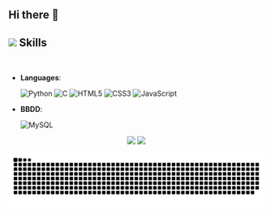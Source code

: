 ## Hi there 👋

<!--
**alehdiaz/alehdiaz** is a ✨ _special_ ✨ repository because its `README.md` (this file) appears on your GitHub profile.

Here are some ideas to get you started:

- 🔭 I’m currently working on ...
- 🌱 I’m currently learning ...
- 👯 I’m looking to collaborate on ...
- 🤔 I’m looking for help with ...
- 💬 Ask me about ...
- 📫 How to reach me: ...
- 😄 Pronouns: ...
- ⚡ Fun fact: ...
-->

## <img src="https://media2.giphy.com/media/QssGEmpkyEOhBCb7e1/giphy.gif?cid=ecf05e47a0n3gi1bfqntqmob8g9aid1oyj2wr3ds3mg700bl&rid=giphy.gif" width ="25"><b> Skills</b>
<br>

<p align="center">

- **Languages**:

    ![Python](https://img.shields.io/badge/Python%20-%2314354C.svg?style=for-the-badge&logo=python&logoColor=white)
    ![C](https://img.shields.io/badge/C%20-%232370ED.svg?style=for-the-badge&logo=c&logoColor=white)
  	![HTML5](https://img.shields.io/badge/html5-%23E34F26.svg?style=for-the-badge&logo=html5&logoColor=white)
    ![CSS3](https://img.shields.io/badge/css3-%231572B6.svg?style=for-the-badge&logo=css3&logoColor=white)
  	![JavaScript](https://img.shields.io/badge/javascript-%23323330.svg?style=for-the-badge&logo=javascript&logoColor=%23F7DF1E)

- **BBDD**:
  
    ![MySQL](https://img.shields.io/badge/mysql-4479A1.svg?style=for-the-badge&logo=mysql&logoColor=white)
  
<p align="center">
    <img style="height:10rem;" src="https://github-readme-stats.vercel.app/api?username=Niefee&bg_color=30,e96443,904e95&title_color=fff&text_color=fff&show_icons=true&theme=radical" />
    <img style="height:10rem;" src="https://github-readme-streak-stats.herokuapp.com/?user=Niefee&theme=radical&show_icons=true&border=e4e2e2" />
</p>

<div align="center">
    <picture align="center">
      <img alt="github contribution grid snake animation" src="https://raw.githubusercontent.com/Niefee/niefee/master/assets/github-contribution-grid-snake.svg">
    </picture>
</div>
